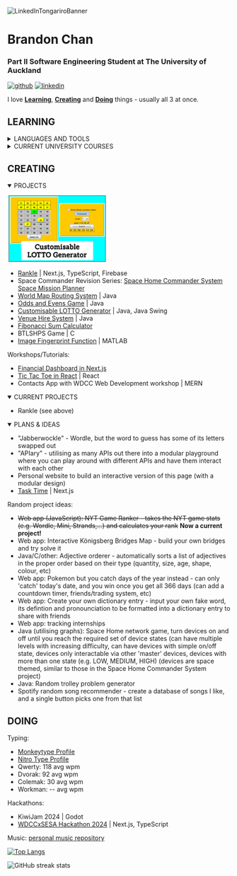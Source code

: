 ![LinkedInTongariroBanner](https://github.com/user-attachments/assets/054f4ccb-96e3-497b-a0f8-8de11e46ff1b)

# Brandon Chan
### Part II Software Engineering Student at The University of Auckland

[<img src='https://cdn.jsdelivr.net/npm/simple-icons@3.0.1/icons/github.svg' alt='github' height='40'>](https://github.com/br-Chan)  [<img src='https://cdn.jsdelivr.net/npm/simple-icons@3.0.1/icons/linkedin.svg' alt='linkedin' height='40'>](https://www.linkedin.com/in/brandon-sh-chan/)

I love [**Learning**](#learning), [**Creating**](#creating) and [**Doing**](#doing) things - usually all 3 at once.

## LEARNING
<details>
<summary>LANGUAGES AND TOOLS</summary>

  | Learned       | Learning                  |
  | ------------- |:-------------------------:|
  | Java          | Everything on the left :) |
  | C/C++         | Firestore (Firebase)      |
  | MATLAB        |       |
  | JavaScript    |       |
  | TypeScript    |       |
  | React         |       |
  | Next.js       |       |
  | Tailwind CSS  |       |

</details>
<details>
<summary>CURRENT UNIVERSITY COURSES</summary>

- ENGGEN 204 | Professional Skills and Communication
- SOFTENG 206 | Software Engineering Design 1
- SOFTENG 283 | Software Quality Assurance
- SOFTENG 284 | Data Structures and Algorithms
</details>

## CREATING
<details open>
<summary>PROJECTS</summary>

[<img src='https://github.com/br-Chan/br-Chan/blob/main/CustomisableLOTTOGenerator.jpg' alt='CustomisableLOTTOGenerator' height='150'>](https://github.com/br-Chan/Customisable-LOTTO-Generator "GUI Java application to randomly generate personalised Lottery numbers")
  - [Rankle](https://github.com/br-Chan/Rankle) | Next.js, TypeScript, Firebase
  - Space Commander Revision Series: [Space Home Commander System](https://github.com/br-Chan/Space-Home-Commander-System) [Space Mission Planner](https://github.com/br-Chan/Space-Mission-Planner)
  - [World Map Routing System](https://github.com/br-Chan/World-Map-Routing-System) | Java
  - [Odds and Evens Game](https://github.com/br-Chan/OddsAndEvens-Game-with-AI) | Java
  - [Customisable LOTTO Generator](https://github.com/br-Chan/Customisable-LOTTO-Generator "GUI Java application to randomly generate personalised Lottery numbers") | Java, Java Swing
  - [Venue Hire System](https://github.com/br-Chan/Venue-Hire-System) | Java
  - [Fibonacci Sum Calculator](https://github.com/br-Chan/FibonacciSum-SE282-2024 "CLI application for Assignment 2 of SOFTENG 282 - Software Engineering Theory")
  - BTLSHPS Game | C
  - [Image Fingerprint Function](https://github.com/br-Chan/Image-Fingerprinting-Function "Compares the similarity of images") | MATLAB
  
  Workshops/Tutorials:
  - [Financial Dashboard in Next.js](https://github.com/br-Chan/Financial-Dashboard-Next.js "A simplified financial dashboard full-stack web application")
  - [Tic Tac Toe in React](https://github.com/br-Chan/TicTacToe-React "Tic Tac Toe with turn rewinding") | React
  - Contacts App with WDCC Web Development workshop | MERN
  
</details>
<details open>
<summary>CURRENT PROJECTS</summary>

  - Rankle (see above)
  
</details>
<details open>
<summary>PLANS & IDEAS</summary>

  - "Jabberwockle" - Wordle, but the word to guess has some of its letters swapped out
  - "APIary" - utilising as many APIs out there into a modular playground where you can play around with different APIs and have them interact with each other
  - Personal website to build an interactive version of this page (with a modular design)
  - [Task Time](https://github.com/br-Chan/Task-Time "Currently learning the tools and skills needed for this project") | Next.js
  
  
  Random project ideas:
  - ~~Web app (JavaScript): NYT Game Ranker - takes the NYT game stats (e.g. Wordle, Mini, Strands,...) and calculates your rank~~ **Now a current project!**
  - Web app: Interactive Königsberg Bridges Map - build your own bridges and try solve it
  - Java/C/other: Adjective orderer - automatically sorts a list of adjectives in the proper order based on their type (quantity, size, age, shape, colour, etc)
  - Web app: Pokemon but you catch days of the year instead - can only 'catch' today's date, and you win once you get all 366 days (can add a countdown timer, friends/trading system, etc)
  - Web app: Create your own dictionary entry - input your own fake word, its defintion and pronounciation to be formatted into a dictionary entry to share with friends
  - Web app: tracking internships
  - Java (utilising graphs): Space Home network game, turn devices on and off until you reach the required set of device states (can have multiple levels with increasing difficulty, can have devices with simple on/off state, devices only interactable via other 'master' devices, devices with more than one state (e.g. LOW, MEDIUM, HIGH) (devices are space themed, similar to those in the Space Home Commander System project)
  - Java: Random trolley problem generator
  - Spotify random song recommender - create a database of songs I like, and a single button picks one from that list
</details>

## DOING

Typing:
- [Monkeytype Profile](https://monkeytype.com/profile/DvorakTurkey)
- [Nitro Type Profile](https://www.nitrotype.com/racer/allors4612)
- Qwerty: 118 avg wpm
- Dvorak: 92 avg wpm
- Colemak: 30 avg wpm
- Workman: -- avg wpm

Hackathons:
- KiwiJam 2024 | Godot
- [WDCCxSESA Hackathon 2024](https://github.com/ExceptionHandlersUOA/SpaceshipCrewGame) | Next.js, TypeScript

Music: [personal music repository](https://github.com/br-Chan/Personal-Music-Box)

[![Top Langs](https://github-readme-stats.vercel.app/api/top-langs/?username=br-Chan&layout=compact)](https://github.com/anuraghazra/github-readme-stats)

![GitHub streak stats](https://streak-stats.demolab.com/?user=br-Chan)  


